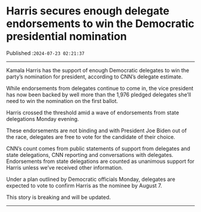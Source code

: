 # Harris secures enough delegate endorsements to win the Democratic presidential nomination

Published :`2024-07-23 02:21:37`

---

Kamala Harris has the support of enough Democratic delegates to win the party’s nomination for president, according to CNN’s delegate estimate.

While endorsements from delegates continue to come in, the vice president has now been backed by well more than the 1,976 pledged delegates she’ll need to win the nomination on the first ballot.

Harris crossed the threshold amid a wave of endorsements from state delegations Monday evening.

These endorsements are not binding and with President Joe Biden out of the race, delegates are free to vote for the candidate of their choice.

CNN’s count comes from public statements of support from delegates and state delegations, CNN reporting and conversations with delegates. Endorsements from state delegations are counted as unanimous support for Harris unless we’ve received other information.

Under a plan outlined by Democratic officials Monday, delegates are expected to vote to confirm Harris as the nominee by August 7.

This story is breaking and will be updated.

---

